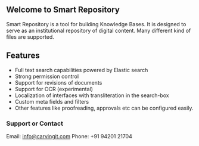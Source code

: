 ## Welcome to Smart Repository

Smart Repository is a tool for building Knowledge Bases. It is designed to serve as an institutional repository of digital content. Many different kind of files are supported. 

## Features

* Full text search capabilities powered by Elastic search
* Strong permission control
* Support for revisions of documents 
* Support for OCR (experimental)
* Localization of interfaces with transliteration in the search-box
* Custom meta fields and filters 
* Other features like proofreading, approvals etc can be configured easily.

### Support or Contact

Email: info@carvingit.com
Phone: +91 94201 21704

